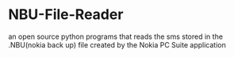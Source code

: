 NBU-File-Reader
===============

an open source python programs that reads the sms stored in the .NBU(nokia back up) file created by the Nokia PC Suite application